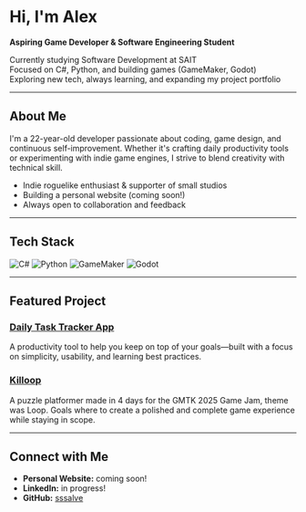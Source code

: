 # Hi, I'm Alex 

**Aspiring Game Developer & Software Engineering Student**

Currently studying Software Development at SAIT  
Focused on C#, Python, and building games (GameMaker, Godot)  
Exploring new tech, always learning, and expanding my project portfolio

---

## About Me

I'm a 22-year-old developer passionate about coding, game design, and continuous self-improvement. Whether it's crafting daily productivity tools or experimenting with indie game engines, I strive to blend creativity with technical skill.

- Indie roguelike enthusiast & supporter of small studios
- Building a personal website (coming soon!)
- Always open to collaboration and feedback

---

## Tech Stack

![C#](https://img.shields.io/badge/-C%23-239120?logo=c-sharp&logoColor=white&style=flat-square)
![Python](https://img.shields.io/badge/-Python-3776AB?logo=python&logoColor=white&style=flat-square)
![GameMaker](https://img.shields.io/badge/-GameMaker-000000?logo=gamemaker&logoColor=white&style=flat-square)
![Godot](https://img.shields.io/badge/-Godot-478CBF?logo=godot-engine&logoColor=white&style=flat-square)

---

## Featured Project

### [Daily Task Tracker App](https://github.com/sssalve/DailyTaskTrackerApp)
A productivity tool to help you keep on top of your goals—built with a focus on simplicity, usability, and learning best practices.

### [Killoop](https://github.com/sssalve/GMTK-Game-Jam-2025)
A puzzle platformer made in 4 days for the GMTK 2025 Game Jam, theme was Loop. Goals where to create a polished and complete game experience while staying in scope.

---

## Connect with Me

- **Personal Website:** coming soon!
- **LinkedIn:** in progress!
- **GitHub:** [sssalve](https://github.com/sssalve)

